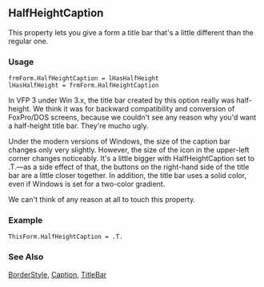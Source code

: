 ## HalfHeightCaption

This property lets you give a form a title bar that's a little different than the regular one. 

### Usage

```foxpro
frmForm.HalfHeightCaption = lHasHalfHeight
lHasHalfHeight = frmForm.HalfHeightCaption
```

In VFP 3 under Win 3.x, the title bar created by this option really was half-height. We think it was for backward compatibility and conversion of FoxPro/DOS screens, because we couldn't see any reason why you'd want a half-height title bar. They're mucho ugly.

Under the modern versions of Windows, the size of the caption bar changes only very slightly. However, the size of the icon in the upper-left corner changes noticeably. It's a little bigger with HalfHeightCaption set to .T.&mdash;as a side effect of that, the buttons on the right-hand side of the title bar are a little closer together. In addition, the title bar uses a solid color, even if Windows is set for a two-color gradient.

We can't think of any reason at all to touch this property.

### Example

```foxpro
ThisForm.HalfHeightCaption = .T.
```
### See Also

[BorderStyle](s4g337.md), [Caption](s4g482.md), [TitleBar](s4g768.md)
